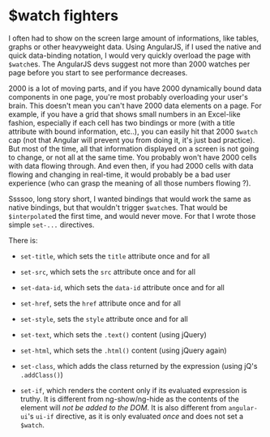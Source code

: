 # $watch fighters

I often had to show on the screen large amount of informations, like
tables, graphs or other heavyweight data.  Using AngularJS, if I used
the native and quick data-binding notation, I would very quickly
overload the page with `$watch`es.  The AngularJS devs suggest not
more than 2000 watches per page before you start to see performance
decreases.

2000 is a lot of moving parts, and if you have 2000 dynamically bound
data components in one page, you're most probably overloading your
user's brain.  This doesn't mean you can't have 2000 data elements on
a page.  For example, if you have a grid that shows small numbers in
an Excel-like fashion, especially if each cell has two bindings or
more (with a title attribute with bound information, etc..), you can
easily hit that 2000 `$watch` cap (not that Angular will prevent you
from doing it, it's just bad practice).  But most of the time, all
that information displayed on a screen is not going to change, or not
all at the same time.  You probably won't have 2000 cells with data
flowing through.  And even then, if you had 2000 cells with data
flowing and changing in real-time, it would probably be a bad user
experience (who can grasp the meaning of all those numbers flowing ?).

Ssssoo, long story short, I wanted bindings that would work the same
as native bindings, but that wouldn't trigger `$watch`es.  That would
be `$interpolate`d the first time, and would never move.  For that
I wrote those simple `set-...` directives.

There is:

 * `set-title`, which sets the `title` attribute once and for all
 
 * `set-src`, which sets the `src` attribute once and for all
 
 * `set-data-id`, which sets the `data-id` attribute once and for all

 * `set-href`, sets the `href` attribute once and for all
 
 * `set-style`, sets the `style` attribute once and for all

 * `set-text`, which sets the `.text()` content (using jQuery)

 * `set-html`, which sets the `.html()` content (using jQuery again)

 * `set-class`, which adds the class returned by the expression (using
   jQ's `.addClass()`)

 * `set-if`, which renders the content only if its evaluated
   expression is truthy.  It is different from ng-show/ng-hide as the
   contents of the element will *not be added to the DOM*.  It is also
   different from `angular-ui`'s `ui-if` directive, as it is only
   evaluated *once* and does not set a `$watch`.

